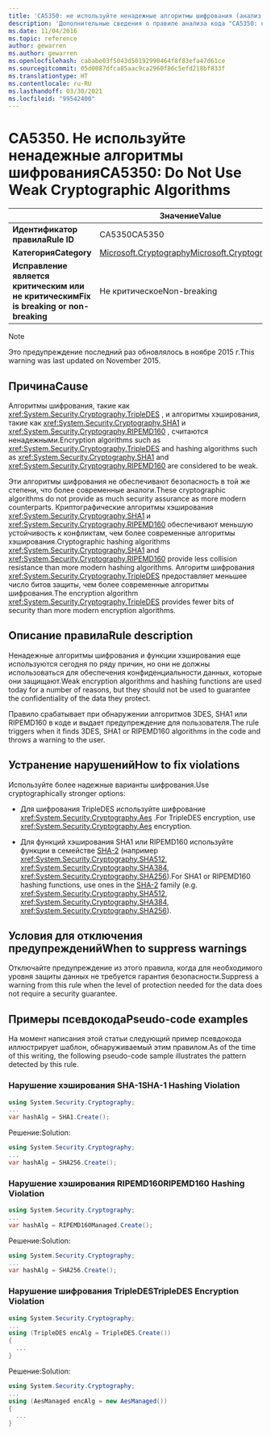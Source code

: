 ```yaml
---
title: 'CA5350: не используйте ненадежные алгоритмы шифрования (анализ кода)'
description: 'Дополнительные сведения о правиле анализа кода "CA5350: не используйте ненадежные алгоритмы шифрования"'
ms.date: 11/04/2016
ms.topic: reference
author: gewarren
ms.author: gewarren
ms.openlocfilehash: cababe03f5043d50192990464f8f83efa47d61ce
ms.sourcegitcommit: 05d0087dfca85aac9ca2960f86c5efd218bf833f
ms.translationtype: HT
ms.contentlocale: ru-RU
ms.lasthandoff: 03/30/2021
ms.locfileid: "99542400"
---
```

# <a name="ca5350-do-not-use-weak-cryptographic-algorithms"></a><span data-ttu-id="c59db-103">CA5350. Не используйте ненадежные алгоритмы шифрования</span><span class="sxs-lookup"><span data-stu-id="c59db-103">CA5350: Do Not Use Weak Cryptographic Algorithms</span></span>

| | <span data-ttu-id="c59db-104">Значение</span><span class="sxs-lookup"><span data-stu-id="c59db-104">Value</span></span> |
|-|-|
| <span data-ttu-id="c59db-105">**Идентификатор правила**</span><span class="sxs-lookup"><span data-stu-id="c59db-105">**Rule ID**</span></span> |<span data-ttu-id="c59db-106">CA5350</span><span class="sxs-lookup"><span data-stu-id="c59db-106">CA5350</span></span>|
| <span data-ttu-id="c59db-107">**Категория**</span><span class="sxs-lookup"><span data-stu-id="c59db-107">**Category**</span></span> |[<span data-ttu-id="c59db-108">Microsoft.Cryptography</span><span class="sxs-lookup"><span data-stu-id="c59db-108">Microsoft.Cryptography</span></span>](security-warnings.md)|
| <span data-ttu-id="c59db-109">**Исправление является критическим или не критическим**</span><span class="sxs-lookup"><span data-stu-id="c59db-109">**Fix is breaking or non-breaking**</span></span> |<span data-ttu-id="c59db-110">Не критическое</span><span class="sxs-lookup"><span data-stu-id="c59db-110">Non-breaking</span></span>|

> [!NOTE]
> <span data-ttu-id="c59db-111">Это предупреждение последний раз обновлялось в ноябре 2015 г.</span><span class="sxs-lookup"><span data-stu-id="c59db-111">This warning was last updated on November 2015.</span></span>

## <a name="cause"></a><span data-ttu-id="c59db-112">Причина</span><span class="sxs-lookup"><span data-stu-id="c59db-112">Cause</span></span>

<span data-ttu-id="c59db-113">Алгоритмы шифрования, такие как <xref:System.Security.Cryptography.TripleDES> , и алгоритмы хэширования, такие как <xref:System.Security.Cryptography.SHA1> и <xref:System.Security.Cryptography.RIPEMD160> , считаются ненадежными.</span><span class="sxs-lookup"><span data-stu-id="c59db-113">Encryption algorithms such as <xref:System.Security.Cryptography.TripleDES> and hashing algorithms such as <xref:System.Security.Cryptography.SHA1> and <xref:System.Security.Cryptography.RIPEMD160> are considered to be weak.</span></span>

<span data-ttu-id="c59db-114">Эти алгоритмы шифрования не обеспечивают безопасность в той же степени, что более современные аналоги.</span><span class="sxs-lookup"><span data-stu-id="c59db-114">These cryptographic algorithms do not provide as much security assurance as more modern counterparts.</span></span> <span data-ttu-id="c59db-115">Криптографические алгоритмы хэширования <xref:System.Security.Cryptography.SHA1> и <xref:System.Security.Cryptography.RIPEMD160> обеспечивают меньшую устойчивость к конфликтам, чем более современные алгоритмы хэширования.</span><span class="sxs-lookup"><span data-stu-id="c59db-115">Cryptographic hashing algorithms <xref:System.Security.Cryptography.SHA1> and <xref:System.Security.Cryptography.RIPEMD160> provide less collision resistance than more modern hashing algorithms.</span></span> <span data-ttu-id="c59db-116">Алгоритм шифрования <xref:System.Security.Cryptography.TripleDES> предоставляет меньшее число битов защиты, чем более современные алгоритмы шифрования.</span><span class="sxs-lookup"><span data-stu-id="c59db-116">The encryption algorithm <xref:System.Security.Cryptography.TripleDES> provides fewer bits of security than more modern encryption  algorithms.</span></span>

## <a name="rule-description"></a><span data-ttu-id="c59db-117">Описание правила</span><span class="sxs-lookup"><span data-stu-id="c59db-117">Rule description</span></span>

<span data-ttu-id="c59db-118">Ненадежные алгоритмы шифрования и функции хэширования еще используются сегодня по ряду причин, но они не должны использоваться для обеспечения конфиденциальности данных, которые они защищают.</span><span class="sxs-lookup"><span data-stu-id="c59db-118">Weak encryption algorithms and hashing functions are used today for a number of reasons, but they should not be used to guarantee the confidentiality of the data they protect.</span></span>

<span data-ttu-id="c59db-119">Правило срабатывает при обнаружении алгоритмов 3DES, SHA1 или RIPEMD160 в коде и выдает предупреждение для пользователя.</span><span class="sxs-lookup"><span data-stu-id="c59db-119">The rule triggers when it finds 3DES, SHA1 or RIPEMD160 algorithms in the code and throws a warning to the user.</span></span>

## <a name="how-to-fix-violations"></a><span data-ttu-id="c59db-120">Устранение нарушений</span><span class="sxs-lookup"><span data-stu-id="c59db-120">How to fix violations</span></span>

<span data-ttu-id="c59db-121">Используйте более надежные варианты шифрования.</span><span class="sxs-lookup"><span data-stu-id="c59db-121">Use cryptographically stronger options:</span></span>

- <span data-ttu-id="c59db-122">Для шифрования TripleDES используйте шифрование <xref:System.Security.Cryptography.Aes> .</span><span class="sxs-lookup"><span data-stu-id="c59db-122">For TripleDES encryption, use <xref:System.Security.Cryptography.Aes> encryption.</span></span>

- <span data-ttu-id="c59db-123">Для функций хэширования SHA1 или RIPEMD160 используйте функции в семействе [SHA-2](/windows/desktop/SecCrypto/hash-and-signature-algorithms) (например <xref:System.Security.Cryptography.SHA512>, <xref:System.Security.Cryptography.SHA384>, <xref:System.Security.Cryptography.SHA256>).</span><span class="sxs-lookup"><span data-stu-id="c59db-123">For SHA1 or RIPEMD160 hashing functions, use ones in the [SHA-2](/windows/desktop/SecCrypto/hash-and-signature-algorithms) family (e.g. <xref:System.Security.Cryptography.SHA512>, <xref:System.Security.Cryptography.SHA384>, <xref:System.Security.Cryptography.SHA256>).</span></span>

## <a name="when-to-suppress-warnings"></a><span data-ttu-id="c59db-124">Условия для отключения предупреждений</span><span class="sxs-lookup"><span data-stu-id="c59db-124">When to suppress warnings</span></span>

<span data-ttu-id="c59db-125">Отключайте предупреждение из этого правила, когда для необходимого уровня защиты данных не требуется гарантия безопасности.</span><span class="sxs-lookup"><span data-stu-id="c59db-125">Suppress a warning from this rule when the level of protection needed for the data does not require a security guarantee.</span></span>

## <a name="pseudo-code-examples"></a><span data-ttu-id="c59db-126">Примеры псевдокода</span><span class="sxs-lookup"><span data-stu-id="c59db-126">Pseudo-code examples</span></span>

<span data-ttu-id="c59db-127">На момент написания этой статьи следующий пример псевдокода иллюстрирует шаблон, обнаруживаемый этим правилом.</span><span class="sxs-lookup"><span data-stu-id="c59db-127">As of the time of this writing, the following pseudo-code sample illustrates the pattern detected by this rule.</span></span>

### <a name="sha-1-hashing-violation"></a><span data-ttu-id="c59db-128">Нарушение хэширования SHA-1</span><span class="sxs-lookup"><span data-stu-id="c59db-128">SHA-1 Hashing Violation</span></span>

```csharp
using System.Security.Cryptography;
...
var hashAlg = SHA1.Create();
```

<span data-ttu-id="c59db-129">Решение:</span><span class="sxs-lookup"><span data-stu-id="c59db-129">Solution:</span></span>

```csharp
using System.Security.Cryptography;
...
var hashAlg = SHA256.Create();
```

### <a name="ripemd160-hashing-violation"></a><span data-ttu-id="c59db-130">Нарушение хэширования RIPEMD160</span><span class="sxs-lookup"><span data-stu-id="c59db-130">RIPEMD160 Hashing Violation</span></span>

```csharp
using System.Security.Cryptography;
...
var hashAlg = RIPEMD160Managed.Create();
```

<span data-ttu-id="c59db-131">Решение:</span><span class="sxs-lookup"><span data-stu-id="c59db-131">Solution:</span></span>

```csharp
using System.Security.Cryptography;
...
var hashAlg = SHA256.Create();
```

### <a name="tripledes-encryption-violation"></a><span data-ttu-id="c59db-132">Нарушение шифрования TripleDES</span><span class="sxs-lookup"><span data-stu-id="c59db-132">TripleDES Encryption Violation</span></span>

```csharp
using System.Security.Cryptography;
...
using (TripleDES encAlg = TripleDES.Create())
{
  ...
}
```

<span data-ttu-id="c59db-133">Решение:</span><span class="sxs-lookup"><span data-stu-id="c59db-133">Solution:</span></span>

```csharp
using System.Security.Cryptography;
...
using (AesManaged encAlg = new AesManaged())
{
  ...
}
```
